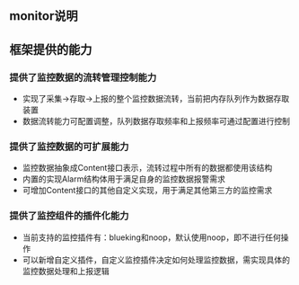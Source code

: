 ## monitor说明

## 框架提供的能力
### 提供了监控数据的流转管理控制能力
- 实现了采集->存取->上报的整个监控数据流转，当前把内存队列作为数据存取装置
- 数据流转能力可配置调整，队列数据存取频率和上报频率可通过配置进行控制

### 提供了监控数据的可扩展能力
- 监控数据抽象成Content接口表示，流转过程中所有的数据都使用该结构
- 内置的实现Alarm结构体用于满足自身的监控数据报警需求
- 可增加Content接口的其他自定义实现，用于满足其他第三方的监控需求

### 提供了监控组件的插件化能力
- 当前支持的监控插件有：blueking和noop，默认使用noop，即不进行任何操作
- 可以新增自定义插件，自定义监控插件决定如何处理监控数据，需实现具体的监控数据处理和上报逻辑